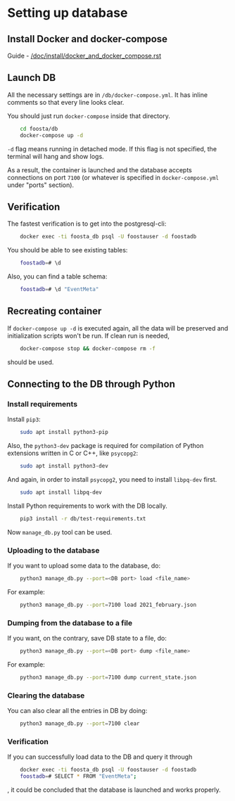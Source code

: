 # Setting up database

## Install Docker and docker-compose
Guide - [/doc/install/docker_and_docker_compose.rst](/doc/install/docker_and_docker_compose.rst)



## Launch DB
All the necessary settings are in `/db/docker-compose.yml`.
It has inline comments so that every line looks clear.

You should just run `docker-compose` inside that directory.
```bash
    cd foosta/db
    docker-compose up -d
```

`-d` flag means running in detached mode. If this flag is not specified, the terminal will hang and show logs.

As a result, the container is launched and the database accepts connections on port `7100` (or whatever is specified in `docker-compose.yml` under "ports" section).



## Verification

The fastest verification is to get into the postgresql-cli:
```bash
    docker exec -ti foosta_db psql -U foostauser -d foostadb
```

You should be able to see existing tables:
```bash
    foostadb=# \d
```

Also, you can find a table schema:
```bash
    foostadb=# \d "EventMeta"
```



## Recreating container

If `docker-compose up -d` is executed again, all the data will be preserved and initialization scripts won't be run. If clean run is needed,
```bash
    docker-compose stop && docker-compose rm -f
```
should be used.



## Connecting to the DB through Python
### Install requirements
Install `pip3`:
```bash
    sudo apt install python3-pip
```

Also, the `python3-dev` package is required for compilation of Python extensions written in C or C++, like `psycopg2`:
```bash
    sudo apt install python3-dev
```

And again, in order to install `psycopg2`, you need to install `libpq-dev` first.
```bash
    sudo apt install libpq-dev
```

Install Python requirements to work with the DB locally.
```bash
    pip3 install -r db/test-requirements.txt
```

Now `manage_db.py` tool can be used.


### Uploading to the database
If you want to upload some data to the database, do:
```bash
    python3 manage_db.py --port=<DB port> load <file_name>
```

For example:
```bash
    python3 manage_db.py --port=7100 load 2021_february.json
```


### Dumping from the database to a file
If you want, on the contrary, save DB state to a file, do:
```bash
    python3 manage_db.py --port=<DB port> dump <file_name>
```

For example:
```bash
    python3 manage_db.py --port=7100 dump current_state.json
```


### Clearing the database
You can also clear all the entries in DB by doing:
```bash
    python3 manage_db.py --port=7100 clear
```


### Verification
If you can successfully load data to the DB and query it through
```bash
    docker exec -ti foosta_db psql -U foostauser -d foostadb
    foostadb=# SELECT * FROM "EventMeta";
```

, it could be concluded that the database is launched and works properly.
